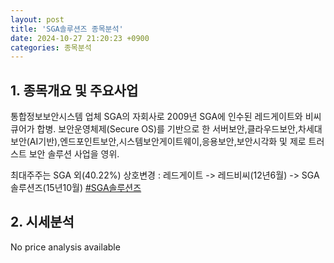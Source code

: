 ```yaml
---
layout: post
title: 'SGA솔루션즈 종목분석'
date: 2024-10-27 21:20:23 +0900
categories: 종목분석
---
```


## 1. 종목개요 및 주요사업

통합정보보안시스템 업체 SGA의 자회사로 2009년 SGA에 인수된 레드게이트와 비씨큐어가 합병. 보안운영체제(Secure OS)를 기반으로 한 서버보안,클라우드보안,차세대보안(AI기반),엔드포인트보안,시스템보안게이트웨이,응용보안,보안시각화 및 제로 트러스트 보안 솔루션 사업을 영위.

최대주주는 SGA 외(40.22%) 상호변경 : 레드게이트 -> 레드비씨(12년6월) -> SGA솔루션즈(15년10월)
[#SGA솔루션즈](#)

## 2. 시세분석

No price analysis available
